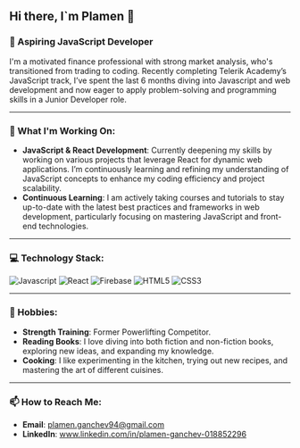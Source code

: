 ## Hi there, I`m Plamen 👋

### 🚀 Aspiring JavaScript Developer
I'm a motivated finance professional with strong market analysis, who's transitioned from trading to coding. Recently completing Telerik Academy’s JavaScript track, I’ve spent the last 6 months diving into Javascript and web development and now eager to apply problem-solving and programming skills in a Junior Developer role.

---

### 🔨 What I'm Working On:
- **JavaScript & React Development**: Currently deepening my skills by working on various projects that leverage React for dynamic web applications. I’m continuously learning and refining my understanding of JavaScript concepts to enhance my coding efficiency and project scalability.
- **Continuous Learning**: I am actively taking courses and tutorials to stay up-to-date with the latest best practices and frameworks in web development, particularly focusing on mastering JavaScript and front-end technologies.

---

### 💻 Technology Stack:
![Javascript](https://img.shields.io/badge/Javascript-F7DF1E?logo=javascript&logoColor=black&style=for-the-badge)
![React](https://img.shields.io/badge/React-61DAFB?logo=react&logoColor=white&style=for-the-badge)
![Firebase](https://img.shields.io/badge/Firebase-FFCA28?logo=firebase&logoColor=black&style=for-the-badge)
![HTML5](https://img.shields.io/badge/HTML5-E34F26?logo=html5&logoColor=white&style=for-the-badge)
![CSS3](https://img.shields.io/badge/CSS3-1572B6?logo=css3&logoColor=white&style=for-the-badge)

---

### 🎯 Hobbies:
- **Strength Training**: Former Powerlifting Competitor.
- **Reading Books**: I love diving into both fiction and non-fiction books, exploring new ideas, and expanding my knowledge.
- **Cooking**: I like experimenting in the kitchen, trying out new recipes, and mastering the art of different cuisines.

---

### 📫 How to Reach Me:
- **Email**: plamen.ganchev94@gmail.com
- **LinkedIn**: www.linkedin.com/in/plamen-ganchev-018852296
